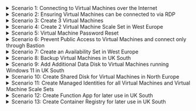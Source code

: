 <details>
<summary>Scenario 1: Connecting to Virtual Machines over the Internet</summary>

#### Task 1: Connect to 3 Virtual Machines
1. Users have reported issues trying to connect to Virtual Machinese we are hosting. Using RDP, connect to the following machines to troubleshoot the issue:
Dodgy-Science
Banned-Science
Banned-Stuff
</details>

<details>
<summary>Scenario 2: Ensuring Virtual Machines can be connected to via RDP</summary>

#### Task 1: Identifying affected Virtual Machines
1. Identify what Virtual Machines have a Public IP, and a Private IP address.

#### Task 2: Attaching Public IP's to Virtual Machines
1. Attached a Public IP to any Virtual Machine that has a Private IP and not a Public IP
</details>

<details>
<summary>Scenario 3: Create 3 Virtual Machines</summary>

#### Task 1: Create Virtual Machines
1. In West Europe, create 3 Virtual Machines with the following settings:<br>
<br>
Resource Group: rg-weu-compute<br>
Region: West Europe<br>
Availability Options: No Infrastructure Redundancy Required<br>
Security Type: Standard<br>
Image: Debian 11<br>
Size: Standard_B1ms<br>
Inbound Ports: SSH (22)<br>
Virtual Network: vnet-weu-01<br>
Subnet: rg-weu-compute<br>
<br>

2. Access the Virtual Machines from the Internet to confirm availability
</details>

<details>
<summary>Scenario 4: Create 2 Virtual Machine Scale Set in West Europe</summary>

#### Task 1: Create Virtual Machine Scale Set with Manual Scaling
1. In West Europe, create 1 Virtual Machine Scale Set with the following settings:<br>
<br>
Resource Group: rg-weu-compute<br>
Region: West Europe<br>
Availability Options: No Infrastructure Redundancy Required<br>
Security Type: Standard<br>
Image: Windows 11<br>
Size: Standard_B1ms<br>
Inbound Ports: 3389<br>
Virtual Network: vnet-weu-01<br>
Subnet: rg-weu-compute<br>
Scaling: 3 Instances<br>
<br>

#### Task 2: Create Virtual Machine Scale Set with Custom Scaling
1. In West Europe, create 1 Virtual Machine Scale Set with the following settings:<br>
<br>
Resource Group: rg-weu-compute<br>
Region: West Europe<br>
Availability Options: No Infrastructure Redundancy Required<br>
Security Type: Standard<br>
Image: Windows 11<br>
Size: Standard_B1ms<br>
Inbound Ports: 3389<br>
Virtual Network: vnet-weu-01<br>
Subnet: rg-weu-compute<br>
Scaling: 3 Minimum, 10 Maximum, to scale out by 2 if the CPU is more than 70% for 10 minutes and to scale down by 1 if the CPU drops to 25%<br>
<br>
</details>

<details>
<summary>Scenario 5: Virtual Machine Password Reset</summary>

#### Task 1: Reset Password for Virtual Machines
1. Users have forgotten the password for the Virtual Machine 'dodgy-science' in North Europe. Reset the Admin Password and make a note of the User Name and Password.
2. Users have forgotten the password for the Virtual Machine 'sketchy-stuff' in North Europe. Reset the Admin Password and make a note of the User Name and Password.

#### Task 2: Securely Save the Credentials
3. Save the Passwords as a Secret in Key Vault, and grant access to anyone in the Projects Team.
</details>

<details>
<summary>Scenario 6: Prevent Public Access to Virtual Machines and connect only through Bastion</summary>

#### Task 1: Prevent Public Access to Virtual Machines
1. Remove Public IP's from each Virtual Machine that has one attached to it

#### Task 2: Create a Bastion Host in each Region where Virtual Machines are present
1. Create a Bastion Host in UK South
2. Create a Bastion Host in West Europe

#### Task 3: Confirm Connectivity
1. Try to connect to a Virtual Machine directly via RDP/SSH
2. Try to connect to a Virtual Machine using Bastion
</details>

<details>
<summary>Scenario 7: Create an Availability Set in West Europe</summary>

#### Task 1: Create an Availability Set
1. Create an Availability Set in West Europe with the following details:<br>
<br>
Resource Group: rg-weu-compute<br>
Region: West Europe<br>
Fault Domains: 2<br>
Update Domains: 4<br>
Use Managed Disks: No<br>
<br>

#### Task 2: Create Virtual Machine and add into Availability Sets
1. Create an Virtual Machine in West Europe with the following details:<br>
<br>
Resource Group: rg-weu-compute<br>
Region: West Europe<br>
Availability Options: Availability Set - use the one created from Task 1<br>
Security Type: Standard<br>
Image: Windows 11<br>
Size: Standard_B1ms<br>
Inbound Ports: 3389<br>
Virtual Network: vnet-weu-01<br>
Subnet: rg-weu-compute<br>
<br>

2. Confirm Virtual Machine is present in the Availability Set


</details>

<details>
<summary>Scenario 8: Backup Virtual Machines in UK South </summary>

#### Task 1: Create a Recovery Services Vault to backup Virtual Machines in UK South
1. Create a Recovery Services Vault in UK South. ARSV MUST have a redunancy in place that will accomodate a single data center failure, but data cannot leave the Region.
2. Create a Backup Policy to run each Sunday at 2300 GMT, retain a snapshot for 5 days, reatain a weekly backup for 4 weeks, and retain a Monthly backup on the First Monday at 2300 GMTm for 12 Months

#### Task 2: Backup Virtual Machines
1. Backup all Virtual Machines in UK South

</details>

<details>
<summary>Scenario 9: Add Additional Data Disk to Virtual Machines running Windows 11 in UK South</summary>

#### Task 1: Create Data Disk
1. Create a Premium SSD LRS Disk

#### Task 2: Attach to Virtual Machines
1. Attach Disk from Task 1 to a Virtual Machine running Windows 11.

#### Task 3: Save Data to Disk
1. Save Data to the newly created disk

#### Task 4: Attach Disks to remaining Virtual Machines.
1. Add a disk to the remaining Windows 11 Virtual Machines in UK South. You can either create a disk as per Task 1, or add one via the Virtual Machine in the Azure Portal.

</details>

<details>
<summary>Scenario 10: Create Shared Disk for Virtual Machines in North Europe</summary>

#### Task 1: Create Shared Disk
1. Create a Shared Premium SSD LRS Disk

#### Task 2: Attach to Virtual Machines
1. Attached Shared Disks to all Windows 11 Virtual Machines in North Europe

#### Task 3: Save Data to Disk from each Virtual Machine
1. Sign into each Virtual Machine and save a .txt document named after the Virtual Machine to the Shared Disk.

</details>

<details>
<summary>Scenario 11: Create Managed Identities for all Virtual Machines and Virtual Machine Scale Sets</summary>

#### Task 1: Create Managed Identity
1. Create a Managed Identity for all Virtual Machines and Virtual Machine Scale Sets

</details>

<details>
<summary>Scenario 12: Create Function App for later use in UK South</summary>

#### Task 1: Create Function App
1. Create a Function App that meets the following requirements:<br>
<br>
Deploy Code<br>
Has a .NET 6 (LTS) Runtime Stack<br>
Runs on a Linux OS<br>
Is not running continuously and is only charged per event<br>
Has it's own Storage Account<br>
Monitoring via App Insights in enabled<br>
Continious Deployment is disabled<br>
<br>
</details>

<details>
<summary>Scenario 13: Create Container Registry for later use in UK South</summary>

#### Task 1: Create Container Registry
1. Create a Container Registry for later use in UK South that only requires a max of 10GB storage

#### Task 2: Restrict access to Regional Project Department
1. Restrict access to Container Registry so that only the UK South Project Team can Push, Pull and Delete items within the Container Registry

</details>